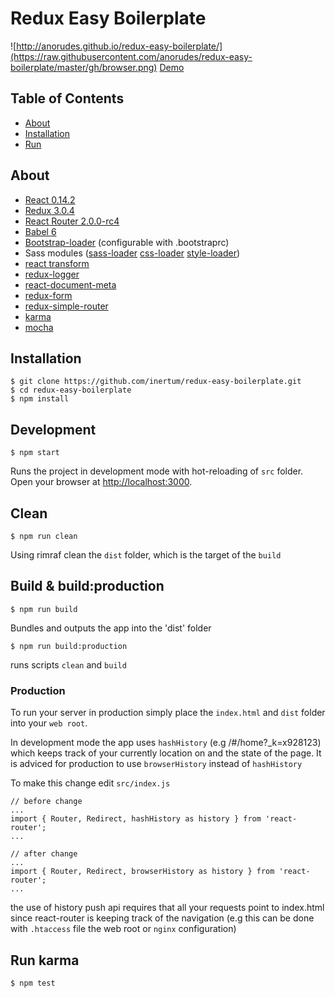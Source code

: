Redux Easy Boilerplate
=========================

![http://anorudes.github.io/redux-easy-boilerplate/](https://raw.githubusercontent.com/anorudes/redux-easy-boilerplate/master/gh/browser.png)
[Demo](http://anorudes.github.io/redux-easy-boilerplate/)

## Table of Contents

- [About](#about)
- [Installation](#installation)
- [Run](#run)

## About
- [React 0.14.2](https://github.com/facebook/react)
- [Redux 3.0.4](https://github.com/gaearon/redux)
- [React Router 2.0.0-rc4](https://github.com/rackt/react-router)
- [Babel 6](https://github.com/babel/babel)
- [Bootstrap-loader](https://github.com/shakacode/bootstrap-loader) (configurable with .bootstraprc)
- Sass modules ([sass-loader](https://github.com/jtangelder/sass-loader) [css-loader](https://github.com/webpack/css-loader) [style-loader](https://github.com/webpack/style-loader))
- [react transform](https://github.com/gaearon/react-transform)
- [redux-logger](https://github.com/fcomb/redux-logger)
- [react-document-meta](https://github.com/kodyl/react-document-meta)
- [redux-form](https://github.com/erikras/redux-form)
- [redux-simple-router](https://github.com/jlongster/redux-simple-router)
- [karma](https://github.com/karma-runner/karma)
- [mocha](https://github.com/mochajs/mocha)

## Installation
```
$ git clone https://github.com/inertum/redux-easy-boilerplate.git
$ cd redux-easy-boilerplate
$ npm install
```

## Development
```
$ npm start
```
Runs the project in development mode with hot-reloading of `src` folder. 
Open your browser at [http://localhost:3000](http://localhost:3000).



## Clean
```
$ npm run clean
```
Using rimraf clean the `dist` folder, which is the target of the `build`

## Build & build:production
```
$ npm run build
```
Bundles and outputs the app into the 'dist' folder
```
$ npm run build:production
```
runs scripts `clean` and `build`
### Production
To run your server in production simply place the `index.html` and `dist` folder into
your `web root`.

In development mode the app uses `hashHistory` (e.g /#/home?_k=x928123) which
keeps track of your currently location on and the state of the page. It is adviced
for production to use `browserHistory` instead of `hashHistory`

To make this change edit `src/index.js`
```
// before change
...
import { Router, Redirect, hashHistory as history } from 'react-router'; 
...

// after change
...
import { Router, Redirect, browserHistory as history } from 'react-router';
...

```

the use of history push api requires that all your requests point to index.html
since react-router is keeping track of the navigation (e.g this can be done with `.htaccess` file the web root or `nginx` configuration)

## Run karma
```
$ npm test
```
